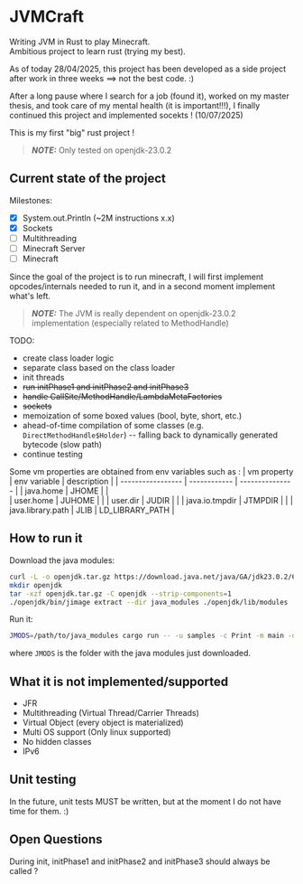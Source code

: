 # JVMCraft 

Writing JVM in Rust to play Minecraft.  
Ambitious project to learn rust (trying my best).  

As of today 28/04/2025, this project has been developed as a side project 
after work in three weeks ==> not the best code. :)  

After a long pause where I search for a job (found it), worked on my master thesis,
and took care of my mental health (it is important!!!), I finally continued this
project and implemented socekts ! (10/07/2025)

This is my first "big" rust project !

> **_NOTE:_** Only tested on openjdk-23.0.2

## Current state of the project

Milestones:
- [x] System.out.Println (~2M instructions x.x)
- [x] Sockets
- [ ] Multithreading
- [ ] Minecraft Server
- [ ] Minecraft 

Since the goal of the project is to run minecraft, I will first implement opcodes/internals
needed to run it, and in a second moment implement what's left.

> **_NOTE:_**  The JVM is really dependent on openjdk-23.0.2 implementation (especially related to MethodHandle)

TODO:
- create class loader logic
- separate class based on the class loader
- init threads
- ~~run initPhase1 and initPhase2 and initPhase3~~
- ~~handle CallSite/MethodHandle/LambdaMetaFactories~~
- ~~sockets~~
- memoization of some boxed values (bool, byte, short, etc.)
- ahead-of-time compilation of some classes (e.g. `DirectMethodHandle$Holder`) -- falling back to dynamically generated bytecode (slow path)
- continue testing

Some vm properties are obtained from env variables such as :
| vm property       | env variable | description     |
| ----------------- | ------------ | --------------- |
| java.home         | JHOME        |                 |  
| user.home         | JUHOME       |                 |
| user.dir          | JUDIR        |                 |
| java.io.tmpdir    | JTMPDIR      |                 |
| java.library.path | JLIB         | LD_LIBRARY_PATH |

## How to run it

Download the java modules:
```bash
curl -L -o openjdk.tar.gz https://download.java.net/java/GA/jdk23.0.2/6da2a6609d6e406f85c491fcb119101b/7/GPL/openjdk-23.0.2_linux-x64_bin.tar.gz
mkdir openjdk
tar -xzf openjdk.tar.gz -C openjdk --strip-components=1
./openjdk/bin/jimage extract --dir java_modules ./openjdk/lib/modules
```

Run it:
```bash
JMODS=/path/to/java_modules cargo run -- -u samples -c Print -m main -d "()V"
```
where `JMODS` is the folder with the java modules just downloaded.

## What it is not implemented/supported 

- JFR
- Multithreading (Virtual Thread/Carrier Threads)
- Virtual Object (every object is materialized)
- Multi OS support (Only linux supported)
- No hidden classes
- IPv6

## Unit testing

In the future, unit tests MUST be written, but at the moment I do not have time for 
them. :)

## Open Questions

During init, initPhase1 and initPhase2 and initPhase3 should always be called ?

